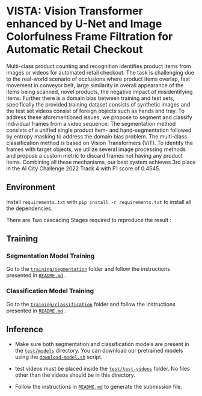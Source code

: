 # VISTA: Vision Transformer enhanced by U-Net and Image Colorfulness Frame Filtration for Automatic Retail Checkout
Multi-class product counting and recognition identifies product items from images or videos for automated retail checkout. The task is challenging due to the real-world scenario of occlusions where product items overlap, fast movement in conveyor belt, large similarity in overall appearance of the items being scanned, novel products, the negative impact of misidentifying items. Further there is a domain bias between training and test sets, specifically the provided training dataset consists of synthetic images and the test set videos consist of foreign objects such as hands and tray. To address these aforementioned issues, we propose to segment and classify individual frames from a video sequence. The segmentation method consists of a unified single product item- and hand-segmentation followed by entropy masking to address the domain bias problem. The multi-class classification method is based on Vision Transformers (ViT). To identify the frames with target objects, we utilize several image processing methods and propose a custom metric to discard frames not having any product items. Combining all these mechanisms, our best system achieves 3rd place in the AI City Challenge 2022 Track 4 with F1 score of 0.4545.

## Environment
Install `requirements.txt` with `pip install -r requirements.txt` to install all the dependencies.

There are Two cascading Stages required to reproduce the result :

## Training
### Segmentation Model Training 
Go to the [`training/segmentation`](training/segmentation/) folder and follow the instructions presented in [`README.md`](training/segmentation/README.md) .

### Classification Model Training
Go to the [`training/classification`](training/classification/) folder and follow the instructions presented in [`README.md`](training/classification/README.md) .


## Inference 
* Make sure both segmentation and classification models are present in the [`test/models`](test/models/) directory. You can download our pretrained models using the [`download-model.sh`](test/download-model.sh) script. 

* test videos must be placed inside the [`test/test-videos`](test/test-videos/) folder. No files other than the videos should be in this directory.

* Follow the instructions in [`README.md`](test/README.md) to generate the submission file. 